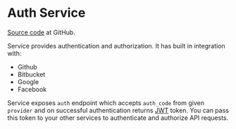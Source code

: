 # Auth Service

[Source code](https://github.com/nildev/auth) at GitHub.

Service provides authentication and authorization. It has built in integration with:

* Github
* Bitbucket
* Google
* Facebook

Service exposes `auth` endpoint which accepts `auth_code` from given `provider` and on successful authentication returns [JWT](https://jwt.io/) token. You can pass this token to your other services to authenticate and authorize API requests.